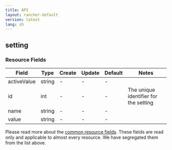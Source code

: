 ```yaml
---
title: API
layout: rancher-default
version: latest
lang: zh
---
```


## setting



### Resource Fields

Field | Type | Create | Update | Default | Notes
---|---|---|---|---|---
activeValue | string | - | - | - | 
id | int | - | - | - | The unique identifier for the setting
name | string | - | - | - | 
value | string | - | - | - | 


Please read more about the [common resource fields]({{site.baseurl}}/rancher/{{page.version}}/{{page.lang}}/api/common/). 
These fields are read only and applicable to almost every resource. We have segregated them from the list above.







